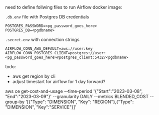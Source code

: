 need to define follwing files to run Airflow docker image:

`.db.env` file with Postgres DB credentials
```
POSTGRES_PASSWORD=<pg_password_goes_here>
POSTGRES_DB=<pgdbname>
```

`.secret.env` with connection strings
```
AIRFLOW_CONN_AWS_DEFAULT=aws://user:key
AIRFLOW_CONN_POSTGRES_CLIENT=postgres://user:<pg_password_goes_here>@postgres_client:5432/<pgdbname>
```


todo:
- aws get region by cli
- adjust timestart for airflow for 1 day forward?


 aws ce get-cost-and-usage --time-period '{"Start":"2023-03-08", "End":"2023-03-09"}' --granularity DAILY --metrics BLENDED_COST --group-by '[{"Type": "DIMENSION", "Key": "REGION"},{"Type": "DIMENSION", "Key":"SERVICE"}]'